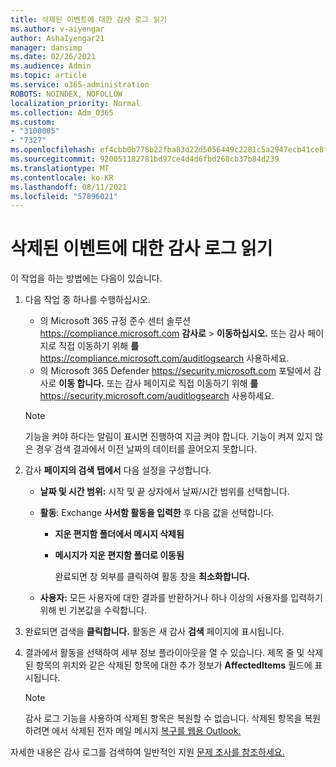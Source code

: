 ```yaml
---
title: 삭제된 이벤트에 대한 감사 로그 읽기
ms.author: v-aiyengar
author: AshaIyengar21
manager: dansimp
ms.date: 02/26/2021
ms.audience: Admin
ms.topic: article
ms.service: o365-administration
ROBOTS: NOINDEX, NOFOLLOW
localization_priority: Normal
ms.collection: Adm_O365
ms.custom:
- "3100005"
- "7327"
ms.openlocfilehash: ef4cbb0b778b22fba83d22d5056449c2281c5a2947ecb41ce8f808a4d1132426
ms.sourcegitcommit: 920051182781bd97ce4d4d6fbd268cb37b84d239
ms.translationtype: MT
ms.contentlocale: ko-KR
ms.lasthandoff: 08/11/2021
ms.locfileid: "57896021"
---
```

# <a name="read-the-audit-logs-for-deleted-events"></a>삭제된 이벤트에 대한 감사 로그 읽기

이 작업을 하는 방법에는 다음이 있습니다.

1. 다음 작업 중 하나를 수행하십시오.
   - 의 Microsoft 365 규정 준수 센터 솔루션 <https://compliance.microsoft.com> **감사로** \> **이동하십시오.** 또는 감사 페이지로 직접 이동하기 위해 **를** <https://compliance.microsoft.com/auditlogsearch> 사용하세요.
   - 의 Microsoft 365 Defender <https://security.microsoft.com> 포털에서 감사로 **이동 합니다.** 또는 감사 페이지로 직접 이동하기 위해 **를** <https://security.microsoft.com/auditlogsearch> 사용하세요.

    > [!NOTE]
    > 기능을 켜야 하다는 알림이 표시면 진행하여 지금 켜야 합니다. 기능이 켜져 있지 않은 경우 검색 결과에서 이전 날짜의 데이터를 끌어오지 못합니다.

2. 감사 **페이지의 검색** **탭에서** 다음 설정을 구성합니다.
   - **날짜 및 시간 범위:** 시작 및  끝  상자에서 날짜/시간 범위를 선택합니다.
   - **활동**: Exchange **사서함 활동을 입력한** 후 다음 값을 선택합니다.
     - **지운 편지함 폴더에서 메시지 삭제됨**
     - **메시지가 지운 편지함 폴더로 이동됨**

       완료되면 창 외부를 클릭하여 활동 창을 **최소화합니다.**

   - **사용자:** 모든 사용자에 대한 결과를 반환하거나 하나 이상의 사용자를 입력하기 위해 빈 기본값을 수락합니다.

3. 완료되면 검색을 **클릭합니다.** 활동은 새 감사 **검색** 페이지에 표시됩니다.

4. 결과에서 활동을 선택하여 세부 정보 플라이아웃을 열 수 있습니다. 제목 줄 및 삭제된 항목의 위치와 같은 삭제된 항목에 대한 추가 정보가 **AffectedItems** 필드에 표시됩니다.

   > [!NOTE]
   > 감사 로그 기능을 사용하여 삭제된 항목은 복원할 수 없습니다. 삭제된 항목을 복원하려면 에서 삭제된 전자 메일 메시지 [복구를 웹용 Outlook.](https://support.microsoft.com/office/recover-deleted-email-messages-in-outlook-on-the-web-a8ca78ac-4721-4066-95dd-571842e9fb11)

자세한 내용은 감사 로그를 검색하여 일반적인 지원 [문제 조사를 참조하세요.](https://docs.microsoft.com/microsoft-365/compliance/auditing-troubleshooting-scenarios)
